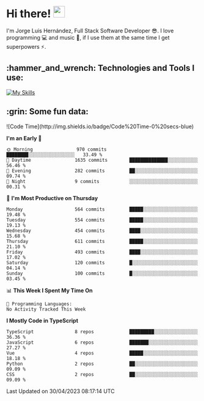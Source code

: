 <h1 align="left">
 <abc>
  <br>Hi there! <img src="https://user-images.githubusercontent.com/42378118/110234147-e3259600-7f4e-11eb-95be-0c4047144dea.gif" width="30"><br>
 </abc>
</h1>

I'm Jorge Luis Hernández, Full Stack Software Developer :sunglasses:. I love programming :computer: and music :musical_score:, if I use them at the same time I get superpowers :zap:. 


<h2 align="left">:hammer_and_wrench: Technologies and Tools I use:</h2>

[![My Skills](https://skillicons.dev/icons?i=js,ts,html,css,py,vue,react,next,nest,postgres,mysql)](https://skillicons.dev)

<h2 align="left">:grin: Some fun data:</h2>
<!--START_SECTION:waka-->
![Code Time](http://img.shields.io/badge/Code%20Time-0%20secs-blue)

**I'm an Early 🐤** 

```text
🌞 Morning                970 commits         ████████░░░░░░░░░░░░░░░░░   33.49 % 
🌆 Daytime                1635 commits        ██████████████░░░░░░░░░░░   56.46 % 
🌃 Evening                282 commits         ██░░░░░░░░░░░░░░░░░░░░░░░   09.74 % 
🌙 Night                  9 commits           ░░░░░░░░░░░░░░░░░░░░░░░░░   00.31 % 
```
📅 **I'm Most Productive on Thursday** 

```text
Monday                   564 commits         █████░░░░░░░░░░░░░░░░░░░░   19.48 % 
Tuesday                  554 commits         █████░░░░░░░░░░░░░░░░░░░░   19.13 % 
Wednesday                454 commits         ████░░░░░░░░░░░░░░░░░░░░░   15.68 % 
Thursday                 611 commits         █████░░░░░░░░░░░░░░░░░░░░   21.10 % 
Friday                   493 commits         ████░░░░░░░░░░░░░░░░░░░░░   17.02 % 
Saturday                 120 commits         █░░░░░░░░░░░░░░░░░░░░░░░░   04.14 % 
Sunday                   100 commits         █░░░░░░░░░░░░░░░░░░░░░░░░   03.45 % 
```


📊 **This Week I Spent My Time On** 

```text
💬 Programming Languages: 
No Activity Tracked This Week
```

**I Mostly Code in TypeScript** 

```text
TypeScript               8 repos             █████████░░░░░░░░░░░░░░░░   36.36 % 
JavaScript               6 repos             ███████░░░░░░░░░░░░░░░░░░   27.27 % 
Vue                      4 repos             █████░░░░░░░░░░░░░░░░░░░░   18.18 % 
Python                   2 repos             ██░░░░░░░░░░░░░░░░░░░░░░░   09.09 % 
CSS                      2 repos             ██░░░░░░░░░░░░░░░░░░░░░░░   09.09 % 
```




 Last Updated on 30/04/2023 08:17:14 UTC
<!--END_SECTION:waka-->
